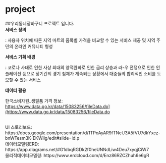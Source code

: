 # project
##우리동네장바구니 프로젝트 입니다.
<br>
**서비스 정의**

: 사용자 위치에 따른 지역 마트의 품목별 가격을 비교할 수 있는 서비스 제공 및 지역 주민의 온라인 커뮤니티 형성

**서비스 기획 배경**

: 코로나 사태로 인한 사상 최대의 양적완화로 인한 금리 상승과 러-우 전쟁으로 인한 인플레이션 등으로 장기간의 경기 침체가 계속되는 상황에서 대중들의 합리적인 소비를 도모할 수 있는 서비스

**데이터 활용**

한국소비자원_생필품 가격 정보:
https://www.data.go.kr/data/15083256/fileData.do](https://www.data.go.kr/data/15083256/fileData.do

<br>
UI 스토리보드: https://docs.google.com/presentation/d/1TPoAyAR9fTNeU3A5fVU7dkYxcz-bnWTesm3K-EKWIlg/edit#slide=id.p 
<br>
데이터모델링ERD: https://app.diagrams.net/#G1dbqRGDk2f0heUNNdLiw4Deu7xyqjCiW7 
<br>
물리적데이터모델링: https://www.erdcloud.com/d/Enz86RZCZhuh6e6gR
<br>

